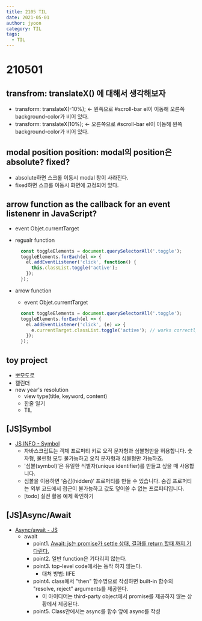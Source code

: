 ```yaml
---
title: 2105 TIL
date: 2021-05-01
author: jyoon
category: TIL
tags:
  - TIL
---
```




# 210501
## transfrom: translateX() 에 대해서 생각해보자 
  - transform: translateX(-10%);  <- 왼쪽으로 #scroll-bar el이 이동해 오른쪽 background-color가 비어 있다. 
  - transform: translateX(10%);  <- 오른쪽으로 #scroll-bar el이 이동해 왼쪽 background-color가 비어 있다. 
  
## modal position position: modal의 position은 absolute? fixed?
  * absolute하면 스크롤 이동시 modal 창이 사라진다.
  * fixed하면 스크롤 이동시 화면에 고정되어 있다.

## arrow function as the callback for an event listenenr in JavaScript?
* event Objet.currentTarget

* regualr function
  ```js
    const toggleElements = document.querySelectorAll('.toggle');
    toggleElements.forEach(el => {
      el.addEventListener('click', function() {
        this.classList.toggle('active');
      });
    });
  ```
* arrow function
  - event Objet.currentTarget
  ```js
    const toggleElements = document.querySelectorAll('.toggle');
    toggleElements.forEach(el => {
      el.addEventListener('click', (e) => {
        e.currentTarget.classList.toggle('active'); // works correctly
      });
    });
  ```

## toy project
  * 뽀모도로
  * 캘린더 
  * new year's resolution
    * view type(title, keyword, content)
    * 한줄 일기
    * TIL

## [JS]Symbol 
  * [JS INFO - Symbol](https://ko.javascript.info/symbol)
    - 자바스크립트는 객체 프로퍼티 키로 오직 문자형과 심볼형만을 허용합니다. 숫자형, 불린형 모두 불가능하고 오직 문자형과 심볼형만 가능하죠.
    - '심볼(symbol)'은 유일한 식별자(unique identifier)를 만들고 싶을 때 사용합니다.
    - 심볼을 이용하면 ‘숨김(hidden)’ 프로퍼티를 만들 수 있습니다. 숨김 프로퍼티는 외부 코드에서 접근이 불가능하고 값도 덮어쓸 수 없는 프로퍼티입니다.
    - [todo] 실전 활용 예제 확인하기

## [JS]Async/Await
  * [Async/await - JS](https://javascript.info/async-await)
    - await
      - point1. [Await: js는 promise가 settle 상태, 결과를 return 할때 까지 기다린다.](https://javascript.info/async-await#await)
      - point2. 일반 function은 기다리지 않는다. 
      - point3. top-level code에서는 동작 하지 않는다. 
        - 대처 방법: IIFE
      - point4. class에서 "then" 함수명으로 작성하면 built-in 함수의 "resolve, reject" arguments를 제공한다.
        - 이 아이디어는 third-party object에서 promise를 제공하지 않는 상황에서 제공된다.
      - point5. Class안에서는 async를 함수 앞에 async를 작성